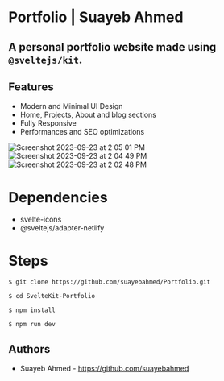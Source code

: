 # Portfolio | Suayeb Ahmed

## A personal portfolio website made using `@sveltejs/kit`.


## Features

- Modern and Minimal UI Design
- Home, Projects, About and blog sections
- Fully Responsive
- Performances and SEO optimizations

![Screenshot 2023-09-23 at 2 05 01 PM](https://github.com/suayebahmed/Portfolio/assets/63619068/91ec6bcd-e455-459d-9ecc-e64f52d48219)
![Screenshot 2023-09-23 at 2 04 49 PM](https://github.com/suayebahmed/Portfolio/assets/63619068/181f266c-a1f9-49ce-9258-147b70f46378)
![Screenshot 2023-09-23 at 2 02 48 PM](https://github.com/suayebahmed/Portfolio/assets/63619068/5a72e1d1-fed0-4ae7-bf27-96bd4d2b4d19)

# Dependencies

- svelte-icons
- @sveltejs/adapter-netlify

# Steps

```
$ git clone https://github.com/suayebahmed/Portfolio.git

$ cd SvelteKit-Portfolio

$ npm install

$ npm run dev
```

## Authors

- Suayeb Ahmed - https://github.com/suayebahmed

